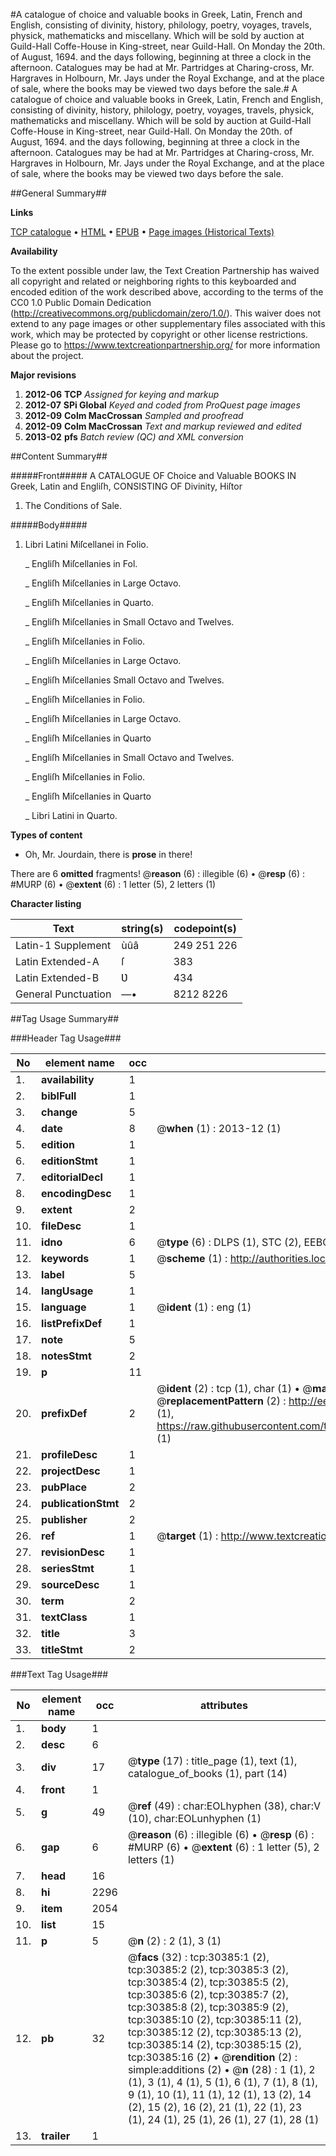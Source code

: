 #A catalogue of choice and valuable books in Greek, Latin, French and English, consisting of divinity, history, philology, poetry, voyages, travels, physick, mathematicks and miscellany. Which will be sold by auction at Guild-Hall Coffe-House in King-street, near Guild-Hall. On Monday the 20th. of August, 1694. and the days following, beginning at three a clock in the afternoon. Catalogues may be had at Mr. Partridges at Charing-cross, Mr. Hargraves in Holbourn, Mr. Jays under the Royal Exchange, and at the place of sale, where the books may be viewed two days before the sale.#
A catalogue of choice and valuable books in Greek, Latin, French and English, consisting of divinity, history, philology, poetry, voyages, travels, physick, mathematicks and miscellany. Which will be sold by auction at Guild-Hall Coffe-House in King-street, near Guild-Hall. On Monday the 20th. of August, 1694. and the days following, beginning at three a clock in the afternoon. Catalogues may be had at Mr. Partridges at Charing-cross, Mr. Hargraves in Holbourn, Mr. Jays under the Royal Exchange, and at the place of sale, where the books may be viewed two days before the sale.

##General Summary##

**Links**

[TCP catalogue](http://www.ota.ox.ac.uk/tcp/)  • 
[HTML](http://tei.it.ox.ac.uk/tcp/Texts-HTML/free/A31/A31261.html)  • 
[EPUB](http://tei.it.ox.ac.uk/tcp/Texts-EPUB/free/A31/A31261.epub) • 
[Page images (Historical Texts)](https://historicaltexts.jisc.ac.uk/eebo-99825993e)

**Availability**

To the extent possible under law, the Text Creation Partnership has waived all copyright and related or neighboring rights to this keyboarded and encoded edition of the work described above, according to the terms of the CC0 1.0 Public Domain Dedication (http://creativecommons.org/publicdomain/zero/1.0/). This waiver does not extend to any page images or other supplementary files associated with this work, which may be protected by copyright or other license restrictions. Please go to https://www.textcreationpartnership.org/ for more information about the project.

**Major revisions**

1. __2012-06__ __TCP__ *Assigned for keying and markup*
1. __2012-07__ __SPi Global__ *Keyed and coded from ProQuest page images*
1. __2012-09__ __Colm MacCrossan__ *Sampled and proofread*
1. __2012-09__ __Colm MacCrossan__ *Text and markup reviewed and edited*
1. __2013-02__ __pfs__ *Batch review (QC) and XML conversion*

##Content Summary##

#####Front#####
A CATALOGUE OF Choice and Valuable BOOKS IN Greek, Latin and Engliſh, CONSISTING OF Divinity, Hiſtor
1. The Conditions of Sale.

#####Body#####

1. Libri Latini Miſcellanei in Folio.

    _ Engliſh Miſcellanies in Fol.

    _ Engliſh Miſcellanies in Large Octavo.

    _ Engliſh Miſcellanies in Quarto.

    _ Engliſh Miſcellanies in Small Octavo and Twelves.

    _ Engliſh Miſcellanies in Folio.

    _ Engliſh Miſcellanies in Large Octavo.

    _ Engliſh Miſcellanies Small Octavo and Twelves.

    _ Engliſh Miſcellanies in Folio.

    _ Engliſh Miſcellanies in Large Octavo.

    _ Engliſh Miſcellanies in Quarto

    _ Engliſh Miſcellanies in Small Octavo and Twelves.

    _ Engliſh Miſcellanies in Folio.

    _ Engliſh Miſcellanies in Quarto

    _ Libri Latini in Quarto.

**Types of content**

  * Oh, Mr. Jourdain, there is **prose** in there!

There are 6 **omitted** fragments! 
 @__reason__ (6) : illegible (6)  •  @__resp__ (6) : #MURP (6)  •  @__extent__ (6) : 1 letter (5), 2 letters (1)

**Character listing**


|Text|string(s)|codepoint(s)|
|---|---|---|
|Latin-1 Supplement|ùûâ|249 251 226|
|Latin Extended-A|ſ|383|
|Latin Extended-B|Ʋ|434|
|General Punctuation|—•|8212 8226|

##Tag Usage Summary##

###Header Tag Usage###

|No|element name|occ|attributes|
|---|---|---|---|
|1.|__availability__|1||
|2.|__biblFull__|1||
|3.|__change__|5||
|4.|__date__|8| @__when__ (1) : 2013-12 (1)|
|5.|__edition__|1||
|6.|__editionStmt__|1||
|7.|__editorialDecl__|1||
|8.|__encodingDesc__|1||
|9.|__extent__|2||
|10.|__fileDesc__|1||
|11.|__idno__|6| @__type__ (6) : DLPS (1), STC (2), EEBO-CITATION (1), PROQUEST (1), VID (1)|
|12.|__keywords__|1| @__scheme__ (1) : http://authorities.loc.gov/ (1)|
|13.|__label__|5||
|14.|__langUsage__|1||
|15.|__language__|1| @__ident__ (1) : eng (1)|
|16.|__listPrefixDef__|1||
|17.|__note__|5||
|18.|__notesStmt__|2||
|19.|__p__|11||
|20.|__prefixDef__|2| @__ident__ (2) : tcp (1), char (1)  •  @__matchPattern__ (2) : ([0-9\-]+):([0-9IVX]+) (1), (.+) (1)  •  @__replacementPattern__ (2) : http://eebo.chadwyck.com/downloadtiff?vid=$1&page=$2 (1), https://raw.githubusercontent.com/textcreationpartnership/Texts/master/tcpchars.xml#$1 (1)|
|21.|__profileDesc__|1||
|22.|__projectDesc__|1||
|23.|__pubPlace__|2||
|24.|__publicationStmt__|2||
|25.|__publisher__|2||
|26.|__ref__|1| @__target__ (1) : http://www.textcreationpartnership.org/docs/. (1)|
|27.|__revisionDesc__|1||
|28.|__seriesStmt__|1||
|29.|__sourceDesc__|1||
|30.|__term__|2||
|31.|__textClass__|1||
|32.|__title__|3||
|33.|__titleStmt__|2||


###Text Tag Usage###

|No|element name|occ|attributes|
|---|---|---|---|
|1.|__body__|1||
|2.|__desc__|6||
|3.|__div__|17| @__type__ (17) : title_page (1), text (1), catalogue_of_books (1), part (14)|
|4.|__front__|1||
|5.|__g__|49| @__ref__ (49) : char:EOLhyphen (38), char:V (10), char:EOLunhyphen (1)|
|6.|__gap__|6| @__reason__ (6) : illegible (6)  •  @__resp__ (6) : #MURP (6)  •  @__extent__ (6) : 1 letter (5), 2 letters (1)|
|7.|__head__|16||
|8.|__hi__|2296||
|9.|__item__|2054||
|10.|__list__|15||
|11.|__p__|5| @__n__ (2) : 2 (1), 3 (1)|
|12.|__pb__|32| @__facs__ (32) : tcp:30385:1 (2), tcp:30385:2 (2), tcp:30385:3 (2), tcp:30385:4 (2), tcp:30385:5 (2), tcp:30385:6 (2), tcp:30385:7 (2), tcp:30385:8 (2), tcp:30385:9 (2), tcp:30385:10 (2), tcp:30385:11 (2), tcp:30385:12 (2), tcp:30385:13 (2), tcp:30385:14 (2), tcp:30385:15 (2), tcp:30385:16 (2)  •  @__rendition__ (2) : simple:additions (2)  •  @__n__ (28) : 1 (1), 2 (1), 3 (1), 4 (1), 5 (1), 6 (1), 7 (1), 8 (1), 9 (1), 10 (1), 11 (1), 12 (1), 13 (2), 14 (2), 15 (2), 16 (2), 21 (1), 22 (1), 23 (1), 24 (1), 25 (1), 26 (1), 27 (1), 28 (1)|
|13.|__trailer__|1||
